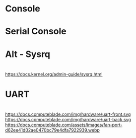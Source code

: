 #
# Console
#

#
#
# Serial Console
#

#
# Alt - Sysrq
#

https://docs.kernel.org/admin-guide/sysrq.html


#
# UART
#

https://docs.computeblade.com/img/hardware/uart-front.svg
https://docs.computeblade.com/img/hardware/uart-back.svg
https://docs.computeblade.com/assets/images/fan-port-d62ee41d02ae0470bc79e4dfa7922939.webp


